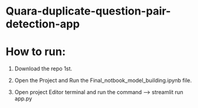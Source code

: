# Quara-duplicate-question-pair-detection-app

# How to run:

1. Download the repo 1st.

2. Open the Project and Run the Final_notbook_model_building.ipynb file.

3. Open project Editor terminal and run the command -->  streamlit run app.py

